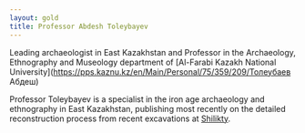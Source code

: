 ```yaml
---
layout: gold
title: Professor Abdesh Toleybayev
---
```

Leading archaeologist in East Kazakhstan and Professor in the Archaeology, Ethnography
and Museology department of [Al-Farabi Kazakh National University](https://pps.kaznu.kz/en/Main/Personal/75/359/209/Толеубаев Абдеш)

Professor Toleybayev is a specialist in the iron age archaeology and ethnography
in East Kazakhstan, publishing most recently on the detailed reconstruction
process from recent excavations at [Shilikty](https://www.scopus.com/authid/detail.uri?authorId=57189622830).
